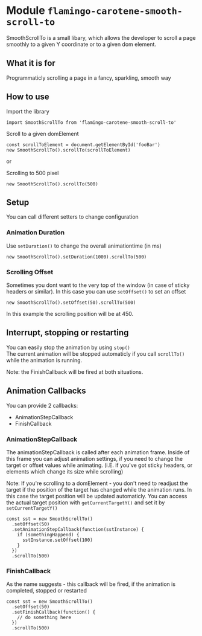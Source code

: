 # Module `flamingo-carotene-smooth-scroll-to`
SmoothScrollTo is a small libary, which allows the developer to scroll a page smoothly to a given Y coordinate or to a
given dom element.

## What it is for
Programmaticly scrolling a page in a fancy, sparkling, smooth way

## How to use
Import the library
```
import SmoothScrollTo from 'flamingo-carotene-smooth-scroll-to'
```

Scroll to a given domElement 
```
const scrollToElement = document.getElementById('fooBar')
new SmoothScrollTo().scrollTo(scrollToElement)
```

or

Scrolling to 500 pixel
```
new SmoothScrollTo().scrollTo(500)
```

## Setup
You can call different setters to change configuration

### Animation Duration
Use ```setDuration()``` to change the overall animationtime (in ms) 
```
new SmoothScrollTo().setDuration(1000).scrollTo(500)
```

### Scrolling Offset
Sometimes you dont want to the very top of the window (in case of sticky headers or similar).
In this case you can use ```setOffset()``` to set an offset

```
new SmoothScrollTo().setOffset(50).scrollTo(500)
```
In this example the scrolling position will be at 450.

## Interrupt, stopping or restarting
You can easily stop the animation by using ```stop()```  
The current animation will be stopped automaticly if you call ```scrollTo()``` while the animation is running.

Note: the FinishCallback will be fired at both situations.

## Animation Callbacks
You can provide 2 callbacks:

- AnimationStepCallback
- FinishCallback

### AnimationStepCallback
The animationStepCallback is called after each animation frame. Inside of this frame you can adjust animation settings, if you need to change the target or offset values while animating. (i.E. if you've got sticky headers, or elements which change its size while scrolling)

Note: If you're scrolling to a domElement - you don't need to readjust the target if the position of the target has changed while the animation runs. In this case the target position will be updated automaticly.
You can access the actual target position with ```getCurrentTargetY()``` and set it by ```setCurrentTargetY()```
```
const sst = new SmoothScrollTo()
  .setOffset(50)
  .setAnimationStepCallback(function(sstInstance) {
    if (somethingHappend) {
      sstInstance.setOffset(100)
    }
  })
  .scrollTo(500)
```

### FinishCallback
As the name suggests - this callback will be fired, if the animation is completed, stopped or restarted
```
const sst = new SmoothScrollTo()
  .setOffset(50)
  .setFinishCallback(function() {
    // do something here
  })
  .scrollTo(500)
```
